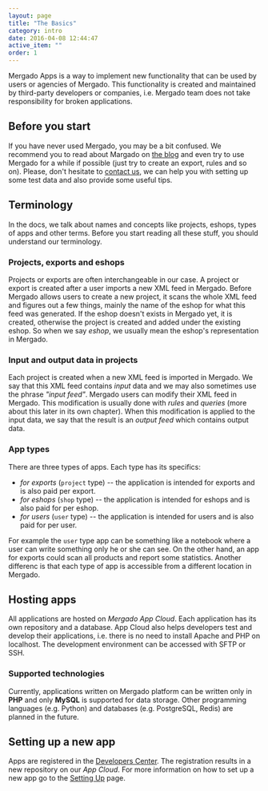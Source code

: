 ```yaml
---
layout: page
title: "The Basics"
category: intro
date: 2016-04-08 12:44:47
active_item: ""
order: 1
---
```


Mergado Apps is a way to implement new functionality that can be used by users or agencies of Mergado. This functionality is created and maintained by third-party developers or companies, i.e. Mergado team does not take responsibility for broken applications.

## Before you start

If you have never used Mergado, you may be a bit confused. We recommend you to read about Margado on [the blog](http://www.mergado.com/blog) and even try to use Mergado for a while if possible (just try to create an export, rules and so on). Please, don't hesitate to [contact us](/docs/support/), we can help you with setting up some test data and also provide some useful tips.

## Terminology

In the docs, we talk about names and concepts like projects, eshops, types of apps and other terms. Before you start reading all these stuff, you should understand our terminology.

### Projects, exports and eshops

Projects or exports are often interchangeable in our case. A project or export is created after a user imports a new XML feed in Mergado. Before Mergado allows users to create a new project, it scans the whole XML feed and figures out a few things, mainly the name of the eshop for what this feed was generated. If the eshop doesn't exists in Mergado yet, it is created, otherwise the project is created and added under the existing eshop. So when we say _eshop_, we usually mean the eshop's representation in Mergado.

### Input and output data in projects

Each project is created when a new XML feed is imported in Mergado. We say that this XML feed contains _input_ data and we may also sometimes use the phrase _"input feed"_. Mergado users can modify their XML feed in Mergado. This modification is usually done with _rules_ and _queries_ (more about this later in its own chapter). When this modification is applied to the input data, we say that the result is an _output feed_ which contains output data.

### App types

There are three types of apps. Each type has its specifics:

- _for exports_ (`project` type) -- the application is intended for exports and is also paid per export.
- _for eshops_ (`shop` type) -- the application is intended for eshops and is also paid for per eshop.
- _for users_ (`user` type) -- the application is intended for users and is also paid for per user.

For example the `user` type app can be something like a notebook where a user can write something only he or she can see. On the other hand, an app for exports could scan all products and report some statistics. Another differenc is that each type of app is accessible from a different location in Mergado.

## Hosting apps

All applications are hosted on _Mergado App Cloud_. Each application has its own repository and a database. App Cloud also helps developers test and develop their applications, i.e. there is no need to install Apache and PHP on localhost. The development environment can be accessed with SFTP or SSH.

### Supported technologies

Currently, applications written on Mergado platform can be written only in **PHP** and only **MySQL** is supported for data storage. Other programming languages (e.g. Python) and databases (e.g. PostgreSQL, Redis) are planned in the future.

## Setting up a new app

Apps are registered in the [Developers Center](https://developers.mergado.com). The registration results in a new repository on our _App Cloud_. For more information on how to set up a new app go to the [Setting Up](setting-up.html) page.
